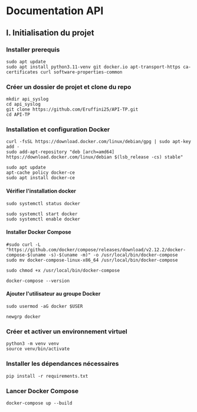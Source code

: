 # Documentation API

## I. Initialisation du projet


### Installer prerequis

```shell
sudo apt update
sudo apt install python3.11-venv git docker.io apt-transport-https ca-certificates curl software-properties-common
```

### Créer un dossier de projet et clone du repo

```shell
mkdir api_syslog
cd api_syslog
git clone https://github.com/Eruffini25/API-TP.git
cd API-TP
```

### Installation et configuration Docker

```shell
curl -fsSL https://download.docker.com/linux/debian/gpg | sudo apt-key add -
sudo add-apt-repository "deb [arch=amd64] https://download.docker.com/linux/debian $(lsb_release -cs) stable"
```

```shell
sudo apt update
apt-cache policy docker-ce
sudo apt install docker-ce
```

#### Vérifier l'installation docker

```shell
sudo systemctl status docker
```

```shell
sudo systemctl start docker
sudo systemctl enable docker
```

#### Installer Docker Compose

```shell
#sudo curl -L "https://github.com/docker/compose/releases/download/v2.12.2/docker-compose-$(uname -s)-$(uname -m)" -o /usr/local/bin/docker-compose
sudo mv docker-compose-linux-x86_64 /usr/local/bin/docker-compose
```

```shell
sudo chmod +x /usr/local/bin/docker-compose
```

```shell
docker-compose --version
```

#### Ajouter l'utilisateur au groupe Docker

```shell
sudo usermod -aG docker $USER
```

```shell
newgrp docker
```

### Créer et activer un environnement virtuel

```shell
python3 -m venv venv
source venv/bin/activate
```

### Installer les dépendances nécessaires

```shell
pip install -r requirements.txt
```

### Lancer Docker Compose

```shell
docker-compose up --build
```